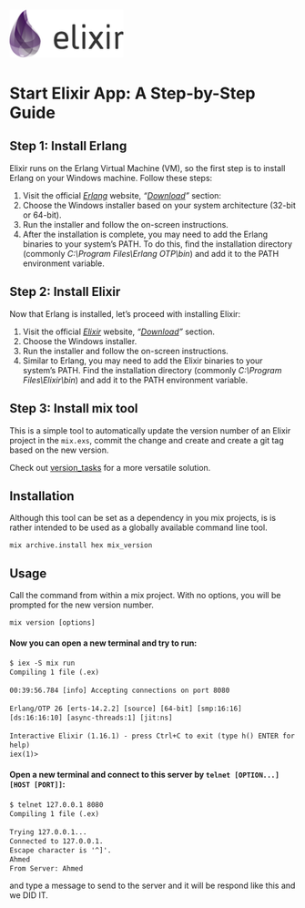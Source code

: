 <h1>
 <picture>
  <source media="(prefers-color-scheme: dark)" srcset="https://github.com/elixir-lang/elixir-lang.github.com/raw/main/images/logo/logo-dark.png">
  <img alt="Elixir logo" src="https://github.com/elixir-lang/elixir-lang.github.com/raw/main/images/logo/logo.png" width="200">
 </picture>
</h1>

# Start Elixir App: A Step-by-Step Guide


## **Step 1: Install Erlang**

Elixir runs on the Erlang Virtual Machine (VM), so the first step is to install Erlang on your Windows machine. Follow these steps:

1. Visit the official [_Erlang_](https://www.erlang.org/) website, _“_[_Download_](https://www.erlang.org/downloads.html)_”_ section:  
2. Choose the Windows installer based on your system architecture (32-bit or 64-bit).  
3. Run the installer and follow the on-screen instructions.  
4. After the installation is complete, you may need to add the Erlang binaries to your system’s PATH. To do this, find the installation directory (commonly _C:\Program Files\Erlang OTP\bin_) and add it to the PATH environment variable.

## **Step 2: Install Elixir**

Now that Erlang is installed, let’s proceed with installing Elixir:

1. Visit the official [_Elixir_](https://elixir-lang.org/) website, _“_[_Download_](https://elixir-lang.org/install.html#windows)_”_ section.  
3. Choose the Windows installer.  
4. Run the installer and follow the on-screen instructions.  
5. Similar to Erlang, you may need to add the Elixir binaries to your system’s PATH. Find the installation directory (commonly _C:\Program Files\Elixir\bin_) and add it to the PATH environment variable.
   
## **Step 3: Install mix tool**
This is a simple tool to automatically update the version number of an Elixir project in the `mix.exs`, commit the change and create and create a git tag based on the new version.

Check out [version_tasks](https://hex.pm/packages/version_tasks) for a more versatile solution.
## Installation

Although this tool can be set as a dependency in you mix projects, is is rather intended to be used as a globally available command line tool.

```shell
mix archive.install hex mix_version
```

   ## Usage

Call the command from within a mix project. With no options, you will be prompted for the new version number.

```shell
mix version [options]
```


#### Now you can open a new terminal and try to run:

```
$ iex -S mix run
Compiling 1 file (.ex)

00:39:56.784 [info] Accepting connections on port 8080

Erlang/OTP 26 [erts-14.2.2] [source] [64-bit] [smp:16:16] [ds:16:16:10] [async-threads:1] [jit:ns]

Interactive Elixir (1.16.1) - press Ctrl+C to exit (type h() ENTER for help)
iex(1)> 
```
#### Open a new terminal and connect to this server by `telnet [OPTION...] [HOST [PORT]]`:

```
$ telnet 127.0.0.1 8080
Compiling 1 file (.ex)

Trying 127.0.0.1...
Connected to 127.0.0.1.
Escape character is '^]'.
Ahmed
From Server: Ahmed
```

and type a message to send to the server and it will be respond like this and we DID IT.
